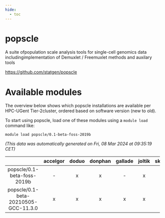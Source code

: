 ```yaml
---
hide:
  - toc
---
```


popscle
=======


A suite ofpopulation scale analysis tools for single-cell genomics data includingimplementation of Demuxlet / Freemuxlet methods and auxilary tools

https://github.com/statgen/popscle
# Available modules


The overview below shows which popscle installations are available per HPC-UGent Tier-2cluster, ordered based on software version (new to old).

To start using popscle, load one of these modules using a `module load` command like:

```shell
module load popscle/0.1-beta-foss-2019b
```

*(This data was automatically generated on Fri, 08 Mar 2024 at 09:35:19 CET)*  

| |accelgor|doduo|donphan|gallade|joltik|skitty|
| :---: | :---: | :---: | :---: | :---: | :---: | :---: |
|popscle/0.1-beta-foss-2019b|-|x|x|-|x|x|
|popscle/0.1-beta-20210505-GCC-11.3.0|x|x|x|x|x|x|
